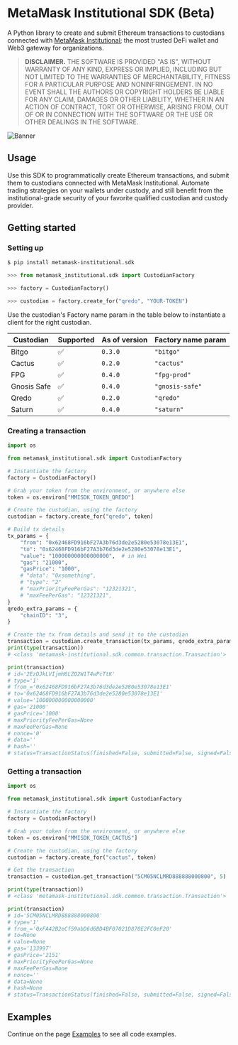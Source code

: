 # MetaMask Institutional SDK (Beta)

A Python library to create and submit Ethereum transactions to custodians connected with [MetaMask Institutional](https://metamask.io/institutions); the most trusted DeFi wallet and Web3 gateway for organizations.

> **DISCLAIMER.** THE SOFTWARE IS PROVIDED "AS IS", WITHOUT WARRANTY OF ANY KIND, EXPRESS OR IMPLIED, INCLUDING BUT NOT LIMITED TO THE WARRANTIES OF MERCHANTABILITY, FITNESS FOR A PARTICULAR PURPOSE AND NONINFRINGEMENT. IN NO EVENT SHALL THE AUTHORS OR COPYRIGHT HOLDERS BE LIABLE FOR ANY CLAIM, DAMAGES OR OTHER LIABILITY, WHETHER IN AN ACTION OF CONTRACT, TORT OR OTHERWISE, ARISING FROM, OUT OF OR IN CONNECTION WITH THE SOFTWARE OR THE USE OR OTHER DEALINGS IN THE SOFTWARE.

![Banner](https://image-server-xab.s3.eu-west-1.amazonaws.com/mmisdk-banner.png)

## Usage

Use this SDK to programmatically create Ethereum transactions, and submit them to custodians connected with MetaMask Institutional. Automate trading strategies on your wallets under custody, and still benefit from the institutional-grade security of your favorite qualified custodian and custody provider.

## Getting started

### Setting up

```bash
$ pip install metamask-institutional.sdk
```

```python
>>> from metamask_institutional.sdk import CustodianFactory

>>> factory = CustodianFactory()

>>> custodian = factory.create_for("qredo", "YOUR-TOKEN")
```

Use the custodian's Factory name param in the table below to instantiate a client for the right custodian.

| Custodian   | Supported | As of version | Factory name param |
| ----------- | --------- | ------------- | ------------------ |
| Bitgo       | ✅        | `0.3.0`       | `"bitgo"`          |
| Cactus      | ✅        | `0.2.0`       | `"cactus"`         |
| FPG         | ✅        | `0.4.0`       | `"fpg-prod"`       |
| Gnosis Safe | ✅        | `0.4.0`       | `"gnosis-safe"`    |
| Qredo       | ✅        | `0.2.0`       | `"qredo"`          |
| Saturn      | ✅        | `0.4.0`       | `"saturn"`         |

### Creating a transaction

```python
import os

from metamask_institutional.sdk import CustodianFactory

# Instantiate the factory
factory = CustodianFactory()

# Grab your token from the environment, or anywhere else
token = os.environ["MMISDK_TOKEN_QREDO"]

# Create the custodian, using the factory
custodian = factory.create_for("qredo", token)

# Build tx details
tx_params = {
    "from": "0x62468FD916bF27A3b76d3de2e5280e53078e13E1",
    "to": "0x62468FD916bF27A3b76d3de2e5280e53078e13E1",
    "value": "100000000000000000",  # in Wei
    "gas": "21000",
    "gasPrice": "1000",
    # "data": "0xsomething",
    # "type": "2"
    # "maxPriorityFeePerGas": "12321321",
    # "maxFeePerGas": "12321321",
}
qredo_extra_params = {
    "chainID": "3",
}

# Create the tx from details and send it to the custodian
transaction = custodian.create_transaction(tx_params, qredo_extra_params)
print(type(transaction))
# <class 'metamask-institutional.sdk.common.transaction.Transaction'>

print(transaction)
# id='2EzDJkLVIjmH6LZQ2W1T4wPcTtK'
# type='1'
# from_='0x62468FD916bF27A3b76d3de2e5280e53078e13E1'
# to='0x62468FD916bF27A3b76d3de2e5280e53078e13E1'
# value='100000000000000000'
# gas='21000'
# gasPrice='1000'
# maxPriorityFeePerGas=None
# maxFeePerGas=None
# nonce='0'
# data=''
# hash=''
# status=TransactionStatus(finished=False, submitted=False, signed=False, success=False, displayText='Created', reason='Unknown')
```

### Getting a transaction

```python
import os

from metamask_institutional.sdk import CustodianFactory

# Instantiate the factory
factory = CustodianFactory()

# Grab your token from the environment, or anywhere else
token = os.environ["MMISDK_TOKEN_CACTUS"]

# Create the custodian, using the factory
custodian = factory.create_for("cactus", token)

# Get the transaction
transaction = custodian.get_transaction("5CM05NCLMRD888888000800", 5)

print(type(transaction))
# <class 'metamask-institutional.sdk.common.transaction.Transaction'>

print(transaction)
# id='5CM05NCLMRD888888000800'
# type='1'
# from_='0xFA42B2eCf59abD6d6BD4BF07021D870E2FC0eF20'
# to=None
# value=None
# gas='133997'
# gasPrice='2151'
# maxPriorityFeePerGas=None
# maxFeePerGas=None
# nonce=''
# data=None
# hash=None
# status=TransactionStatus(finished=False, submitted=False, signed=False, success=False, displayText='Created', reason='Unknown')

```

## Examples

Continue on the page [Examples](https://consensys.gitlab.io/codefi/products/mmi/mmi-sdk-py/examples/) to see all code examples.
